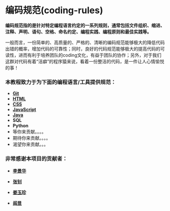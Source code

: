 # 编码规范(coding-rules)
**编码规范指的是针对特定编程语言约定的一系列规则，通常包括文件组织、缩进、注释、声明、语句、空格、命名约定、编程实践、编程原则和最佳实践等。**

一般而言，一份简单的、高质量的、严格的、清晰的编码规范能够极大的降低代码出错的概率，增加代码的可靠性；同时，良好的代码规范能够极大的提高代码的可读性，进而有利于培养团队的coding文化，有益于团队的协作；另外，对于我们这群对代码有着“洁癖”的程序猿来说，看着一份整洁的代码，是一件让人心情愉悦的事！

### 本教程致力于为下面的编程语言/工具提供规范：

* **[Git](https://github.com/skill-courses/coding-rules/tree/master/git)**
* **[HTML](https://github.com/skill-courses/coding-rules/tree/master/html)**
* **[CSS](https://github.com/skill-courses/coding-rules/tree/master/css)**
* **[JavaScript](https://github.com/skill-courses/coding-rules/tree/master/Javascript)**
* **[Java](https://github.com/skill-courses/coding-rules/tree/master/java)**
* **SQL**
* **Python**
* 等你来贡献。。。。
* 期待你来贡献。。。。
* 渴望你来贡献。。。



### 非常感谢本项目的贡献者：

* **[李景华](https://github.com/EasonAndLily)**

* [**张钊**]( https://github.com/zhaozhangtw) 

* [**姜玉珍**](https://github.com/jiangyuzhen)

* [**阎昱**](https://github.com/yanyujason)

  

  

